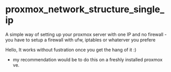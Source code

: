 # proxmox_network_structure_single_ip
A simple way of setting up your proxmox server with one IP and no firewall - you have to setup a firewall with ufw, iptables or whaterver you prefere

Hello, It works without fustration once you get the hang of it :)

- my recommendation would be to do this on a freshly installed proxmox ve.
